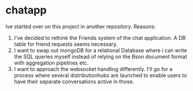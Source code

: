 # chatapp

Ive started over on this project in another repository.
Reasons:
1. I've decided to rethink the Friends system of the chat application. A DB table for friend requests seems necessary.
2. I want to swap out mongoDB for a relational Database where i can write the SQL queries myself instead of relying on the Bson document format with aggregation pipelines etc. 
3. I want to approach the websocket handling differently. I'll go for a process where several distributionhubs are launched to enable users to have their separate conversations active in those. 
